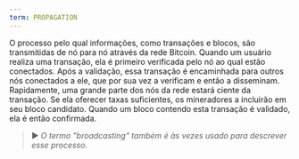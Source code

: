 ```yaml
---
term: PROPAGATION
---
```


O processo pelo qual informações, como transações e blocos, são transmitidas de nó para nó através da rede Bitcoin. Quando um usuário realiza uma transação, ela é primeiro verificada pelo nó ao qual estão conectados. Após a validação, essa transação é encaminhada para outros nós conectados a ele, que por sua vez a verificam e então a disseminam. Rapidamente, uma grande parte dos nós da rede estará ciente da transação. Se ela oferecer taxas suficientes, os mineradores a incluirão em seu bloco candidato. Quando um bloco contendo esta transação é validado, ela é então confirmada.

> ► *O termo "broadcasting" também é às vezes usado para descrever esse processo.*